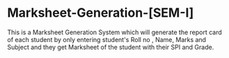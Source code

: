 # Marksheet-Generation-[SEM-I]
This is a  Marksheet Generation System which will generate the report card of each student by only entering student's Roll no , Name, Marks and Subject and they get Marksheet of the student with their SPI and Grade.
